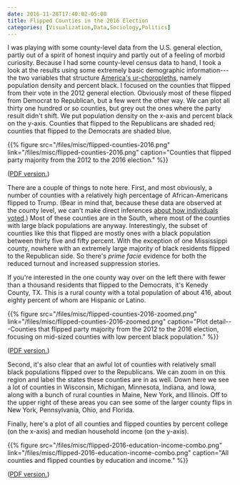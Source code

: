 ```yaml
---
date: 2016-11-28T17:40:02-05:00
title: Flipped Counties in the 2016 Election
categories: [Visualization,Data,Sociology,Politics]
---
```


I was playing with some county-level data from the U.S. general election, partly out of a spirit of honest inquiry and partly out of a feeling of morbid curiosity. Because I had some county-level census data to hand, I took a look at the results using some extremely basic demographic information---the two variables that structure [America's ur-choropleths](https://kieranhealy.org/blog/archives/2015/06/12/americas-ur-choropleths/), namely population density and percent black. I focused on the counties that flipped from their vote in the 2012 general election. Obviously most of these flipped from Democrat to Republican, but a few went the other way. We can plot all thirty one hundred or so counties, but grey out the ones where the party result didn't shift. We put population density on the x-axis and percent black on the y-axis. Counties that flipped to the Republicans are shaded red; counties that flipped to the Democrats are shaded blue. 

{{% figure src="/files/misc/flipped-counties-2016.png" link="/files/misc/flipped-counties-2016.png" caption="Counties that flipped party majority from the 2012 to the 2016 election." %}}

([PDF version.](flipped-counties-2016.pdf))

There are a couple of things to note here. First, and most obviously, a number of counties with a relatively high percentage of African-Americans flipped to Trump. (Bear in mind that, because these data are observed at the county level, we can't make direct inferences [about how individuals voted](https://en.wikipedia.org/wiki/Ecological_fallacy.).) Most of these counties are in the South, where most of the counties with large black populations are anyway. Interestingly, the subset of counties like this that flipped are mostly ones with a black population between thirty five and fifty percent. With the exception of one Mississippi county, nowhere with an extremely large majority of black residents flipped to the Republican side. So there's *prime facie* evidence for both the reduced turnout and increased suppression stories. 

If you're interested in the one county way over on the left there with fewer than a thousand residents that flipped to the Democrats, it's Kenedy County, TX. This is a rural county with a total population of about 416, about eighty percent of whom are Hispanic or Latino.

{{% figure src="/files/misc/flipped-counties-2016-zoomed.png" link="/files/misc/flipped-counties-2016-zoomed.png" caption="Plot detail---Counties that flipped party majority from the 2012 to the 2016 election, focusing on mid-sized counties with low percent black population." %}}

([PDF version.](flipped-counties-2016-zoomed.pdf))

Second, it's also clear that an awful lot of counties with relatively small black populations flipped over to the Republicans. We can zoom in on this region and label the states these counties are in as well. Down here we see a lot of counties in Wisconsin, Michigan, Minnesota, Indiana, and Iowa, along with a bunch of rural counties in Maine, New York, and Illinois. Off to the upper right of these areas you can see some of the larger county flips in New York, Pennsylvania, Ohio, and Florida.


Finally, here's a plot of all counties and flipped counties by percent college (on the x-axis) and median household income (on the y-axis).


{{% figure src="/files/misc/flipped-2016-education-income-combo.png" link="/files/misc/flipped-2016-education-income-combo.png" caption="All counties and flipped counties by education and income." %}}

([PDF version.](flipped-2016-education-income-combo.pdf))
